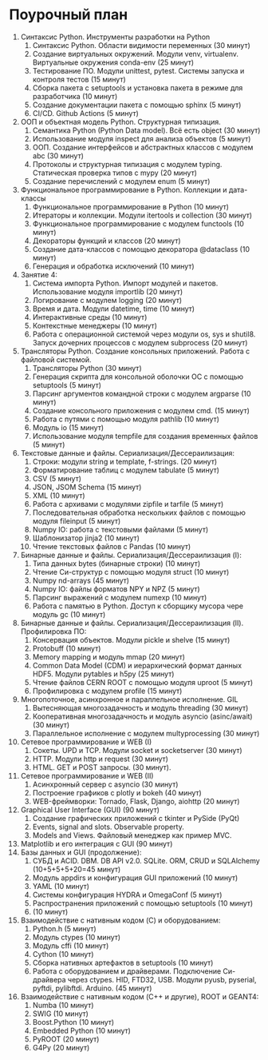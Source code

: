 # Поурочный план

1. Синтаксис Python. Инструменты разработки на Python
   1. Синтаксис Python. Области видимости переменных (30 минут)
   2. Создание виртуальных окружений. Модули venv, virtualenv. Виртуальные окружения conda-env (25 минут)
   3. Тестирование ПО. Модули unittest, pytest. Системы запуска и контроля тестов (15 минут)
   4. Сборка пакета с setuptools и установка пакета в режиме для разработчика (10 минут)
   5. Создание документации пакета с помощью sphinx (5 минут)
   6. CI/CD. Github Actions (5 минут)
2. ООП и объектная модель Python. Структурная типизация.
   1. Семантика Python (Python Data model). Всё есть object (30 минут)
   2. Использование модуля inspect для анализа объектов (5 минут)
   3. ООП. Создание интерфейсов и абстрактных классов с модулем abc (30 минут)
   4. Протоколы и структурная типизация с модулем typing. Статическая проверка типов с mypy (20 минут)
   5. Создание перечислений с модулем enum (5 минут)
3. Функциональное программирование в Python. Коллекции и дата-классы
   1. Функциональное программирование в Python (10 минут)
   2. Итераторы и коллекции. Модули itertools и collection (30 минут)
   3. Функциональное программирование c модулем functools (10 минут)
   4. Декораторы функций и классов (20 минут)
   5. Создание дата-классов с помощью декоратора @dataclass (10 минут)
   6. Генерация и обработка исключений (10 минут)
4. Занятие 4:
   1. Система импорта Python. Импорт модулей и пакетов. Использование модуля importlib (20 минут)
   2. Логирование с модулем logging (20 минут)
   3. Время и дата. Модули datetime, time (10 минут)
   4. Интерактивные среды (10 минут)
   5. Контекстные менеджеры (10 минут)
   6. Работа с операционной системой через модули os, sys и shutil8. Запуск дочерних процессов с модулем subprocess (20 минут)
5. Трансляторы Python. Создание консольных приложений. Работа с файловой системой.
   1. Трансляторы Python (30 минут)
   2. Генерация скрипта для консольной оболочки ОС с помощью setuptools (5 минут)
   3. Парсинг аргументов командной строки с модулем argparse (10 минут)
   4. Создание консольного приложения с модулем cmd. (15 минут)
   5. Работа с путями с помощью модуля pathlib (10 минут)
   6. Модуль io (15 минут)
   7. Использование модуля tempfile для создания временных файлов (5 минут)
6. Текстовые данные и файлы. Сериализация/Дессераилизация:
   1. Строки: модули string и template, f-strings. (20 минут)
   2. Форматирование таблиц с модулем tabulate (5 минут)
   3. CSV (5 минут)
   4. JSON, JSOM Schema (15 минут)
   5. XML (10 минут)
   6. Работа с архивами с модулями zipfile и tarfile (5 минут)
   7. Последовательная обработка нескольких файлов с помощью модуля fileinput (5 минут)
   8. Numpy IO: работа с текстовыми файлами (5 минут)
   9. Шаблонизатор jinja2 (10 минут)
   10. Чтение текстовых файлов с Pandas (10 минут)
7. Бинарные данные и файлы. Сериализация/Дессераилизация (I):
   1. Типа данных bytes (бинарные строки) (10 минут)
   2. Чтение Си-структур с помощью модуля struct (10 минут)
   3. Numpy nd-arrays (45 минут)
   4. Numpy IO: файлы форматов NPY и NPZ (5 минут)
   5. Парсинг выражений с модулем numexp (10 минут)
   6. Работа с памятью в Python. Доступ к сборщику мусора чере модуль gc (10 минут)
8. Бинарные данные и файлы. Сериализация/Дессераилизация (II). Профилировка ПО: 
   1. Консервация объектов. Модули pickle и shelve (15 минут)
   2. Protobuff (10 минут)
   3. Memory mapping и модуль mmap (20 минут)
   4. Common Data Model (CDM) и иерархический формат данных HDF5. Модули pytables и h5py (25 минут)
   5. Чтение файлов CERN ROOT с помощью модуля uproot (5 минут)
   6. Профилировка с модулем profile (15 минут)
9. Многопоточное, асинхронное и параллельное исполнение. GIL
   1. Вытесняющая многозадачность и модуль threading (30 минут)
   2. Кооперативная многозадачность и модуль asyncio (asinc/await) (30 минут)
   3. Параллельное исполнение с модулем multyprocessing (30 минут)
10. Сетевое программирование и WEB (I)
    1. Сокеты. UPD и TCP. Модули socket и socketserver (30 минут)
    2. HTTP. Модули http и request (30 минут)
    3. HTML. GET и POST запросы. (30 минут).
11. Сетевое программирование и WEB (II)
    1. Асинхронный сервер с asyncio (30 минут)
    2. Построение графиков с plotly и bokeh (40 минут)
    3. WEB-фреймворки: Tornado, Flask, Django, aiohttp (20 минут)
12. Graphical User Interface (GUI) (90 минут)
    1. Создание графических приложений с tkinter и PySide (PyQt)
    2. Events, signal and slots. Observable property.
    3. Models and Views. Файловый менеджер как пример MVC.
13. Matplotlib и его интеграция с GUI (90 минут)
14. Базы данных и GUI (продолжение):
    1. СУБД и ACID. DBM. DB API v2.0. SQLite. ORM, CRUD и SQLAlchemy (10+5+5+5+20=45 минут)
    2. Модуль appdirs и конфигурация GUI приложений (10 минут)
    3. YAML (10 минут)
    4. Системы конфигурация HYDRA и OmegaConf (5 минут)
    5. Распространения приложений с помощью setuptools (10 минут)
    6. (10 минут)
15. Взаимодействие с нативным кодом (C) и оборудованием:
    1. Python.h (5 минут)
    2. Модуль ctypes (10 минут)
    3. Модуль cffi (10 минут)
    4. Cython (10 минут)
    5. Сборка нативных артефактов в setuptools (10 минут)
    6. Работа с оборудованием и драйверами. Подключение Си-драйвера через ctypes. HID, FTD32, USB. Модули pyusb, pyserial, pyftdi, pylibftdi. Arduino. (45 минут)
16. Взаимодействие с нативным кодом (C++ и другие), ROOT и GEANT4:
    1. Numba (10 минут)
    2. SWIG (10 минут)
    3. Boost.Python (10 минут)
    4. Embedded Python (10 минут)
    5. PyROOT (20 минут)
    6. G4Py (20 минут)